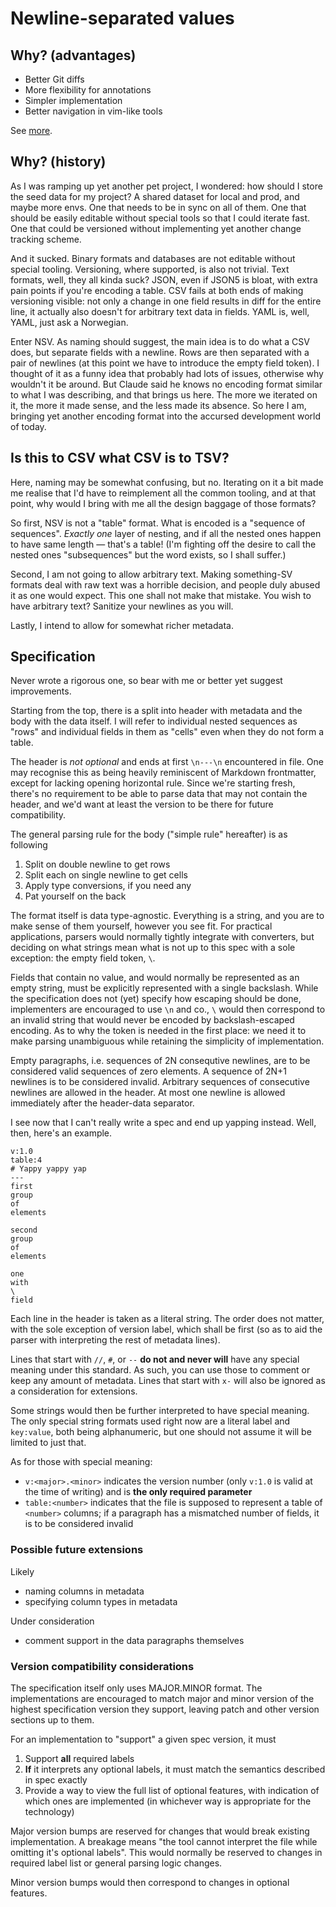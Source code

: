 # Newline-separated values

## Why? (advantages)

- Better Git diffs
- More flexibility for annotations
- Simpler implementation
- Better navigation in vim-like tools

See [more](./pitches.md).

## Why? (history)

As I was ramping up yet another pet project, I wondered: how should I store the seed data for my project?
A shared dataset for local and prod, and maybe more envs. One that needs to be in sync on all of them. One that should be easily editable without special tools so that I could iterate fast. One that could be versioned without implementing yet another change tracking scheme.

And it sucked.
Binary formats and databases are not editable without special tooling. Versioning, where supported, is also not trivial.
Text formats, well, they all kinda suck?
JSON, even if JSON5 is bloat, with extra pain points if you're encoding a table.
CSV fails at both ends of making versioning visible: not only a change in one field results in diff for the entire line, it actually also doesn't for arbitrary text data in fields.
YAML is, well, YAML, just ask a Norwegian.

Enter NSV.
As naming should suggest, the main idea is to do what a CSV does, but separate fields with a newline.
Rows are then separated with a pair of newlines (at this point we have to introduce the empty field token).
I thought of it as a funny idea that probably had lots of issues, otherwise why wouldn't it be around.
But Claude said he knows no encoding format similar to what I was describing, and that brings us here.
The more we iterated on it, the more it made sense, and the less made its absence.
So here I am, bringing yet another encoding format into the accursed development world of today.

## Is this to CSV what CSV is to TSV?

Here, naming may be somewhat confusing, but no.
Iterating on it a bit made me realise that I'd have to reimplement all the common tooling, and at that point, why would I bring with me all the design baggage of those formats?

So first, NSV is not a "table" format.
What is encoded is a "sequence of sequences".
*Exactly one* layer of nesting, and if all the nested ones happen to have same length — that's a table!
(I'm fighting off the desire to call the nested ones "subsequences" but the word exists, so I shall suffer.)

Second, I am not going to allow arbitrary text.
Making something-SV formats deal with raw text was a horrible decision, and people duly abused it as one would expect.
This one shall not make that mistake.
You wish to have arbitrary text?
Sanitize your newlines as you will.

Lastly, I intend to allow for somewhat richer metadata.

## Specification

Never wrote a rigorous one, so bear with me or better yet suggest improvements.

Starting from the top, there is a split into header with metadata and the body with the data itself.
I will refer to individual nested sequences as "rows" and individual fields in them as "cells" even when they do not form a table.

The header is *not optional* and ends at first `\n---\n` encountered in file.
One may recognise this as being heavily reminiscent of Markdown frontmatter, except for lacking opening horizontal rule.
Since we're starting fresh, there's no requirement to be able to parse data that may not contain the header, and we'd want at least the version to be there for future compatibility.

The general parsing rule for the body ("simple rule" hereafter) is as following
1. Split on double newline to get rows
2. Split each on single newline to get cells
3. Apply type conversions, if you need any
4. Pat yourself on the back

The format itself is data type-agnostic.
Everything is a string, and you are to make sense of them yourself, however you see fit.
For practical applications, parsers would normally tightly integrate with converters, but deciding on what strings mean what is not up to this spec with a sole exception: the empty field token, `\`.

Fields that contain no value, and would normally be represented as an empty string, must be explicitly represented with a single backslash.
While the specification does not (yet) specify how escaping should be done, implementers are encouraged to use `\n` and co., `\` would then correspond to an invalid string that would never be encoded by backslash-escaped encoding.
As to why the token is needed in the first place: we need it to make parsing unambiguous while retaining the simplicity of implementation.

Empty paragraphs, i.e. sequences of 2N consequtive newlines, are to be considered valid sequences of zero elements.
A sequence of 2N+1 newlines is to be considered invalid.
Arbitrary sequences of consecutive newlines are allowed in the header.
At most one newline is allowed immediately after the header-data separator.

I see now that I can't really write a spec and end up yapping instead.
Well, then, here's an example.

```nsv
v:1.0
table:4
# Yappy yappy yap
---
first
group
of
elements

second
group
of
elements

one
with
\
field
```

Each line in the header is taken as a literal string.
The order does not matter, with the sole exception of version label, which shall be first (so as to aid the parser with interpreting the rest of metadata lines).

Lines that start with `//`, `#`, or `--` **do not and never will** have any special meaning under this standard.
As such, you can use those to comment or keep any amount of metadata.
Lines that start with `x-` will also be ignored as a consideration for extensions.

Some strings would then be further interpreted to have special meaning.
The only special string formats used right now are a literal label and `key:value`, both being alphanumeric, but one should not assume it will be limited to just that.

As for those with special meaning:
- `v:<major>.<minor>` indicates the version number (only `v:1.0` is valid at the time of writing) and is **the only required parameter**
- `table:<number>` indicates that the file is supposed to represent a table of `<number>` columns; if a paragraph has a mismatched number of fields, it is to be considered invalid

### Possible future extensions

Likely
- naming columns in metadata
- specifying column types in metadata

Under consideration
- comment support in the data paragraphs themselves

### Version compatibility considerations

The specification itself only uses MAJOR.MINOR format.
The implementations are encouraged to match major and minor version of the highest specification version they support, leaving patch and other version sections up to them.

For an implementation to "support" a given spec version, it must
1. Support **all** required labels
2. **If** it interprets any optional labels, it must match the semantics described in spec exactly
3. Provide a way to view the full list of optional features, with indication of which ones are implemented (in whichever way is appropriate for the technology)

Major version bumps are reserved for changes that would break existing implementation.
A breakage means "the tool cannot interpret the file while omitting it's optional labels".
This would normally be reserved to changes in required label list or general parsing logic changes.

Minor version bumps would then correspond to changes in optional features.

